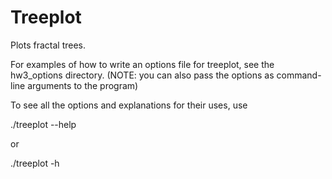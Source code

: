 # Treeplot
Plots fractal trees.

For examples of how to write an options file for treeplot, see the hw3_options directory. (NOTE: you can also pass the options as command-line arguments to the program)

To see all the options and explanations for their uses, use

./treeplot --help

or

./treeplot -h


